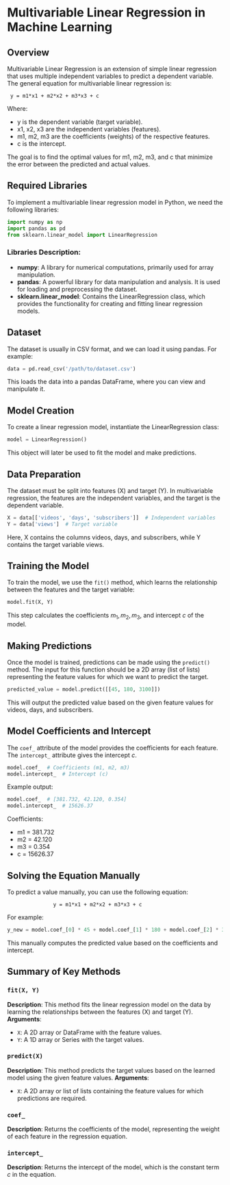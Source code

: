 
# Multivariable Linear Regression in Machine Learning

## Overview

Multivariable Linear Regression is an extension of simple linear regression that uses multiple independent variables to predict a dependent variable. The general equation for multivariable linear regression is:

     y = m1*x1 + m2*x2 + m3*x3 + c

Where:

- y is the dependent variable (target variable).
- x1, x2, x3 are the independent variables (features).
- m1, m2, m3 are the coefficients (weights) of the respective features.
- c is the intercept.

The goal is to find the optimal values for m1, m2, m3, and c that minimize the error between the predicted and actual values.

## Required Libraries

To implement a multivariable linear regression model in Python, we need the following libraries:

```python
import numpy as np
import pandas as pd
from sklearn.linear_model import LinearRegression
```

### Libraries Description:
- **numpy**: A library for numerical computations, primarily used for array manipulation.
- **pandas**: A powerful library for data manipulation and analysis. It is used for loading and preprocessing the dataset.
- **sklearn.linear_model**: Contains the LinearRegression class, which provides the functionality for creating and fitting linear regression models.

## Dataset

The dataset is usually in CSV format, and we can load it using pandas. For example:

```python
data = pd.read_csv('/path/to/dataset.csv')
```

This loads the data into a pandas DataFrame, where you can view and manipulate it.

## Model Creation

To create a linear regression model, instantiate the LinearRegression class:

```python
model = LinearRegression()
```

This object will later be used to fit the model and make predictions.

## Data Preparation

The dataset must be split into features (X) and target (Y). In multivariable regression, the features are the independent variables, and the target is the dependent variable.

```python
X = data[['videos', 'days', 'subscribers']]  # Independent variables
Y = data['views']  # Target variable
```

Here, X contains the columns videos, days, and subscribers, while Y contains the target variable views.

## Training the Model

To train the model, we use the `fit()` method, which learns the relationship between the features and the target variable:

```python
model.fit(X, Y)
```

This step calculates the coefficients $m_1, m_2, m_3$, and intercept $c$ of the model.

## Making Predictions

Once the model is trained, predictions can be made using the `predict()` method. The input for this function should be a 2D array (list of lists) representing the feature values for which we want to predict the target.

```python
predicted_value = model.predict([[45, 180, 3100]])
```

This will output the predicted value based on the given feature values for videos, days, and subscribers.

## Model Coefficients and Intercept

The `coef_` attribute of the model provides the coefficients for each feature. The `intercept_` attribute gives the intercept $c$.

```python
model.coef_  # Coefficients (m1, m2, m3)
model.intercept_  # Intercept (c)
```

Example output:

```python
model.coef_  # [381.732, 42.120, 0.354]
model.intercept_  # 15626.37
```

Coefficients:
- m1 = 381.732
- m2 = 42.120
- m3 = 0.354
- c = 15626.37

## Solving the Equation Manually

To predict a value manually, you can use the following equation:

                   y = m1*x1 + m2*x2 + m3*x3 + c

For example:

```python
y_new = model.coef_[0] * 45 + model.coef_[1] * 180 + model.coef_[2] * 3100 + model.intercept_
```

This manually computes the predicted value based on the coefficients and intercept.

## Summary of Key Methods

### `fit(X, Y)`
**Description**: This method fits the linear regression model on the data by learning the relationships between the features (X) and target (Y).
**Arguments**:
- `X`: A 2D array or DataFrame with the feature values.
- `Y`: A 1D array or Series with the target values.

### `predict(X)`
**Description**: This method predicts the target values based on the learned model using the given feature values.
**Arguments**:
- `X`: A 2D array or list of lists containing the feature values for which predictions are required.

### `coef_`
**Description**: Returns the coefficients of the model, representing the weight of each feature in the regression equation.

### `intercept_`
**Description**: Returns the intercept of the model, which is the constant term $c$ in the equation.

